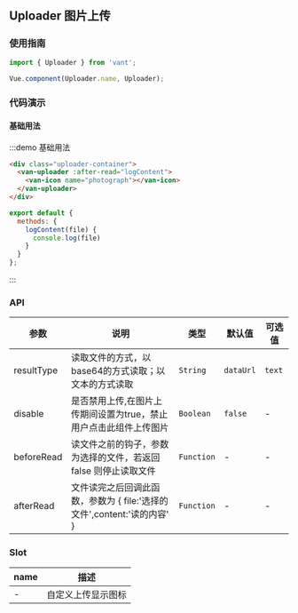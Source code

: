 <style>
.uploader-container {
  padding: 5px 15px;
}
</style>

<script>
export default {
  methods: {
    logContent(file) {
      console.log(file)
    }
  }
};  
</script>

## Uploader 图片上传

### 使用指南
``` javascript
import { Uploader } from 'vant';

Vue.component(Uploader.name, Uploader);
```

### 代码演示

#### 基础用法

:::demo 基础用法
```html
<div class="uploader-container">
  <van-uploader :after-read="logContent">
    <van-icon name="photograph"></van-icon>
  </van-uploader>
</div>
```

```javascript
export default {
  methods: {
    logContent(file) {
      console.log(file)
    }
  }
};  
```
:::

### API

| 参数 | 说明 | 类型 | 默认值 | 可选值 |
|-----------|-----------|-----------|-------------|-------------|
| resultType | 读取文件的方式，以base64的方式读取；以文本的方式读取 | `String` | `dataUrl` | `text` |
| disable | 是否禁用上传,在图片上传期间设置为true，禁止用户点击此组件上传图片 | `Boolean` | `false` | - |
| beforeRead | 读文件之前的钩子，参数为选择的文件，若返回 false 则停止读取文件 | `Function` | - | - |
| afterRead | 文件读完之后回调此函数，参数为 { file:'选择的文件',content:'读的内容' } | `Function` | - | - |

### Slot

| name | 描述 |
|-----------|-----------|
| - | 自定义上传显示图标 |
